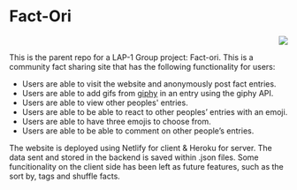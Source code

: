 # Fact-Ori
<p align="right">

<img src="https://img.shields.io/github/last-commit/Shavvimal/Shavvimal" />
 </p> 
 
This is the parent repo for a LAP-1 Group project: Fact-ori. This is a community fact sharing site that has the following functionality for users: 
- Users are able to visit the website and anonymously post fact entries.
- Users are able to add gifs from [giphy](https://developers.giphy.com/docs/api#quick-start-guide) in an entry using the giphy API.
- Users are able to view other peoples' entries.
- Users are able to be able to react to other peoples’ entries with an emoji.
- Users are able to have three emojis to choose from.
- Users are able to be able to comment on other people’s entries.

The website is deployed using Netlify for client & Heroku for server. The data sent and stored in the backend is saved within .json files. Some funcitionality on the client side has been left as future features, such as the sort by, tags and shuffle facts. 
